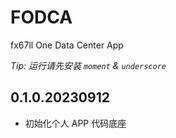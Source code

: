 # FODCA
fx67ll One Data Center App  

*Tip: 运行请先安装 `moment` & `underscore`*

## 0.1.0.20230912
* 初始化个人 APP 代码底座  
